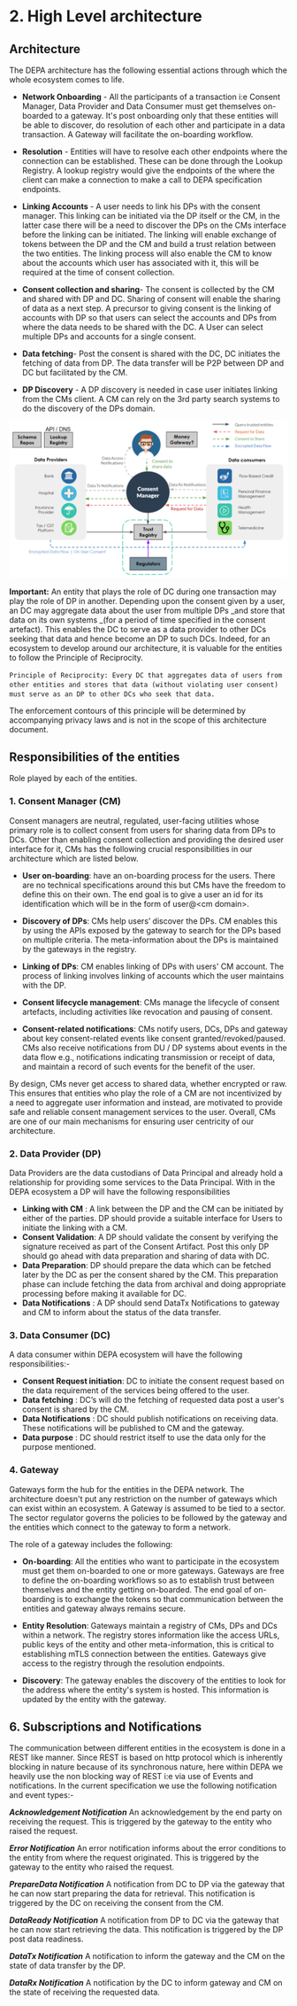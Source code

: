 # 2. High Level architecture


        
## Architecture

The DEPA architecture has the following essential actions through which the whole ecosystem comes to life.

* **Network Onboarding** - All the participants of a transaction i:e Consent Manager, Data Provider and Data Consumer must get themselves on-boarded to a gateway. It's post onboarding only that these entities will be able to discover, do resolution of each other and participate in a data transaction. A Gateway will facilitate the on-boarding workflow.

* **Resolution** - Entities will have to resolve each other endpoints where the connection can be established. These can be done through the Lookup Registry. A lookup registry would give the endpoints of the where the client can make a connection to make a call to DEPA specification endpoints.


* **Linking Accounts** - A user needs to link his DPs with the consent manager. This linking can be initiated via the DP itself or the CM, in the latter case there will be a need to discover the DPs on the CMs interface before the linking can be initiated. The linking will enable exchange of tokens between the DP and the CM and build a trust relation between the two entities. The linking process will also enable the CM to know about the accounts which user has associated with it, this will be required at the time of consent collection.

* **Consent collection and sharing**- The consent is collected by the CM and shared with DP and DC. Sharing of consent will enable the sharing of data as a next step. A precursor to giving consent is the linking of accounts with DP so that users can select the accounts and DPs from where the data needs to be shared with the DC. A User can select multiple DPs and accounts for a single consent.

* **Data fetching**- Post the consent is shared with the DC, DC initiates the fetching of data from DP. The data transfer will be P2P between DP and DC but facilitated by the CM. 

* **DP Discovery** - A DP discovery is needed in case user initiates linking from the CMs client. A CM can rely on the 3rd party search systems to do the discovery of the DPs domain. 


![architecture](images/architecture.png "architecture")

**Important:**  An entity that plays the role of DC during one transaction may play the role of DP in another. Depending upon the consent given by a user, an DC may aggregate data about the user from multiple DPs _and store that data on its own systems _(for a period of time specified in the consent artefact). This enables the DC to serve as a data provider to other DCs seeking that data and hence become an DP to such DCs. Indeed, for an ecosystem to develop around our architecture, it is valuable for the entities to follow the Principle of Reciprocity.

```Principle of Reciprocity: Every DC that aggregates data of users from other entities and stores that data (without violating user consent) must serve as an DP to other DCs who seek that data.```

The enforcement contours of this principle will be determined by accompanying privacy laws and is not in the scope of this architecture document. 



##  Responsibilities of the entities

Role played by each of the entities.

### 1. Consent Manager (CM)

Consent managers are neutral, regulated, user-facing utilities whose primary role is to collect consent from users for sharing data from DPs to DCs. Other than enabling consent collection and providing the desired user interface for it, CMs has the following crucial responsibilities in our architecture which are listed below.

* **User on-boarding**:  have an on-boarding process for the users. There are no technical specifications around this but CMs have the freedom to define this on their own. The end goal is to give a user an id for its identification which will be in the form of user@&lt;cm domain>.

* **Discovery of DPs**: CMs help users’ discover the DPs. CM enables this by using the APIs exposed by the gateway to search for the DPs based on multiple criteria. The meta-information about the DPs is maintained by the gateways in the registry.

* **Linking of DPs**: CM enables linking of DPs with users' CM account. The process of linking involves linking of accounts which the user maintains with the DP.

* **Consent lifecycle management**: CMs manage the lifecycle of consent artefacts, including activities like revocation and pausing of consent. 

* **Consent-related notifications**: CMs notify users, DCs, DPs and gateway about key consent-related events like consent granted/revoked/paused. CMs also receive notifications from DU / DP systems about events in the data flow e.g., notifications indicating transmission or receipt of data, and maintain a record of such events for the benefit of the user.

By design, CMs never get access to shared data, whether encrypted or raw. This ensures that entities who play the role of a CM are not incentivized by a need to aggregate user information and instead, are motivated to provide safe and reliable consent management services to the user. Overall, CMs are one of our main mechanisms for ensuring user centricity of our architecture.

### 2. Data Provider (DP)

Data Providers are the data custodians of Data Principal and already hold a relationship for providing some services to the Data Principal. With in the DEPA ecosystem a DP will have the following responsibilities 

* **Linking with CM** : A link between the DP and the CM can be initiated by either of the parties. DP should provide a suitable interface for Users to initiate the linking with a CM.
* **Consent Validation**: A DP should validate the consent by verifying the signature received as part of the Consent Artifact. Post this only DP should go ahead with data preparation and sharing of data with DC.
* **Data Preparation**: DP should prepare the data which can be fetched later by the DC as per the consent shared by the CM. This preparation phase can include fetching the data from archival and doing appropriate processing before making it available for DC.
* **Data Notifications** : A DP should send DataTx Notifications to gateway and CM to inform about the status of the data transfer.
  

### 3. Data Consumer (DC)

A data consumer within DEPA ecosystem will have the following responsibilities:-

* **Consent Request initiation**: DC to initiate the consent request based on the data requirement of the services being offered to the user.
* **Data fetching** : DC’s will do the fetching of requested data post a user's consent is shared by the CM. 
* **Data Notifications** : DC should publish notifications on receiving data. These notifications will be published to CM and the gateway.
* **Data purpose** : DC should restrict itself to use the data only for the purpose mentioned.

### 4. Gateway
Gateways form the hub for the entities in the DEPA network. The architecture doesn't put any restriction on the number of gateways which can exist within an ecosystem. A Gateway is assumed to be tied to a sector. The sector regulator governs the policies to be followed by the gateway and the entities which connect to the gateway to form a network.

The role of a gateway includes the following:
* **On-boarding**: All the entities who want to participate in the ecosystem must get them on-boarded to one or more gateways. Gateways are free to define the on-boarding workflows so as to establish trust between themselves and the entity getting on-boarded. The end goal of on-boarding is to exchange the tokens so that communication between the entities and gateway always remains secure.
* **Entity  Resolution**: Gateways maintain a registry of CMs, DPs and DCs within a network. The registry stores information like the access URLs, public keys of the entity and other meta-information, this is critical to establishing mTLS connection between the entities. Gateways give access to the registry through the resolution endpoints.

* **Discovery**: The gateway enables the discovery of the entities to look for the address where the entity's system is hosted. This information is updated by the entity with the gateway.



## 6. Subscriptions and Notifications

The communication between different entities in the ecosystem is done in a REST like manner. Since REST is based on http protocol which is inherently blocking in nature because of its synchronous nature, here within DEPA we heavily use the non blocking way of REST i:e via use of Events and notifications. In the current specification we use the following notification and event types:-


**_Acknowledgement Notification_**
An acknowledgement by the end party on receiving the request. This is triggered by the gateway to the entity who raised the request.

**_Error Notification_**
An error notification informs about the error conditions to the entity from where the request originated. This is triggered by the gateway to the entity who raised the request.

**_PrepareData Notification_**
A notification from DC to DP via the gateway that he can now start preparing the data for retrieval. This notification is triggered by the DC on receiving the consent from the CM.

**_DataReady Notification_**
A notification from DP to DC via the gateway that he can now start retrieving the data. This notification is triggered by the DP post data readiness.

**_DataTx Notification_**
A notification to inform the gateway and the CM on the state of data transfer by the DP.

**_DataRx Notification_**
A notification by the DC to inform gateway and CM on the state of receiving the requested data.



